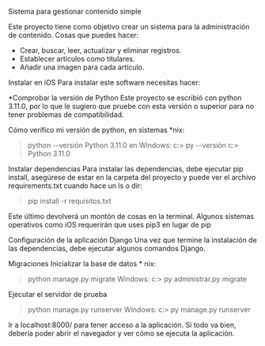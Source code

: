 Sistema para gestionar contenido simple

Este proyecto tiene como objetivo crear un sistema para la administración de contenido. 
Cosas que puedes hacer:
* Crear, buscar, leer, actualizar y eliminar registros.
* Establecer artículos como titulares.
* Añadir una imagen para cada artículo.


Instalar en iOS
Para instalar este software necesitas hacer:

*Comprobar la versión de Python
Este proyecto se escribió con python 3.11.0, por lo que le sugiero que pruebe con esta versión o superior para no tener problemas de compatibilidad.

Cómo verifico mi versión de python,
en sistemas *nix:
> python --versión
> Python 3.11.0
en Windows:
c:\> py --versión
c:\> Python 3.11.0

Instalar dependencias
Para instalar las dependencias, debe ejecutar pip install, asegúrese de estar en la carpeta del proyecto y puede ver el archivo requirements.txt cuando hace un ls o dir:
> pip install -r requisitos.txt

Este último devolverá un montón de cosas en la terminal.
Algunos sistemas operativos como iOS requerirán que uses pip3 en lugar de pip

Configuración de la aplicación Django
Una vez que termine la instalación de las dependencias, debe ejecutar algunos comandos Django.

Migraciones
Inicializar la base de datos * nix:
> python manage.py migrate
Windows:
c:\> py administrar.py migrate

Ejecutar el servidor de prueba
> python manage.py runserver
Windows:
c:\> py manage.py runserver

Ir a localhost:8000/ 
para tener acceso a la aplicación.
Si todo va bien, debería poder abrir el navegador y ver cómo se ejecuta la aplicación.

